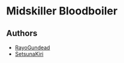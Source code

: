 Midskiller Bloodboiler
======================

Authors
-------
- [RayoGundead](https://github.com/RayoGundead)
- [SetsunaKiri](https://github.com/SetsunaKiri)

